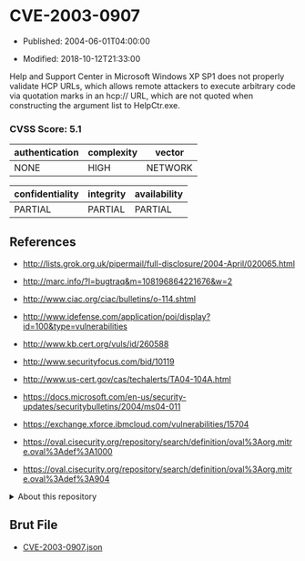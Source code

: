 # CVE-2003-0907

- Published: 2004-06-01T04:00:00

- Modified: 2018-10-12T21:33:00

Help and Support Center in Microsoft Windows XP SP1 does not properly validate HCP URLs, which allows remote attackers to execute arbitrary code via quotation marks in an hcp:// URL, which are not quoted when constructing the argument list to HelpCtr.exe.

### CVSS Score: **5.1**

| authentication | complexity | vector |
| --- | --- | --- |
| NONE | HIGH | NETWORK |

| confidentiality | integrity | availability |
| --- | --- | --- |
| PARTIAL | PARTIAL | PARTIAL |

## References

* http://lists.grok.org.uk/pipermail/full-disclosure/2004-April/020065.html

* http://marc.info/?l=bugtraq&m=108196864221676&w=2

* http://www.ciac.org/ciac/bulletins/o-114.shtml

* http://www.idefense.com/application/poi/display?id=100&type=vulnerabilities

* http://www.kb.cert.org/vuls/id/260588

* http://www.securityfocus.com/bid/10119

* http://www.us-cert.gov/cas/techalerts/TA04-104A.html

* https://docs.microsoft.com/en-us/security-updates/securitybulletins/2004/ms04-011

* https://exchange.xforce.ibmcloud.com/vulnerabilities/15704

* https://oval.cisecurity.org/repository/search/definition/oval%3Aorg.mitre.oval%3Adef%3A1000

* https://oval.cisecurity.org/repository/search/definition/oval%3Aorg.mitre.oval%3Adef%3A904

<details>
<summary>About this repository</summary> 

  This repository is part of the project [Live Hack CVE](https://github.com/Live-Hack-CVE). Main website can be found [www.live-hack.org](https://www.live-hack.org) 
  
  Made by [Sn0wAlice](https://github.com/Sn0wAlice) for the people that care about security and need to have a feed of the latest CVEs. Hope you enjoy it, don't forget to star the repo and follow me on [Twitter](https://twitter.com/Sn0wAlice) and [Github](https://github.com/Sn0wAlice). And that is my [personnal website](https://www.alice-snow.me/)

  - [Home Page](https://github.com/Live-Hack-CVE)
  - [Framework](https://github.com/Live-Hack-CVE/cve-framework)
  - [CVE database](https://github.com/Live-Hack-CVE/full_database)
  - [Changelog](https://github.com/Live-Hack-CVE/Changelog)
</details>

## Brut File

* [CVE-2003-0907.json](https://raw.githubusercontent.com/Live-Hack-CVE/full_database/main/cves/2003/CVE-2003-0907.json)

